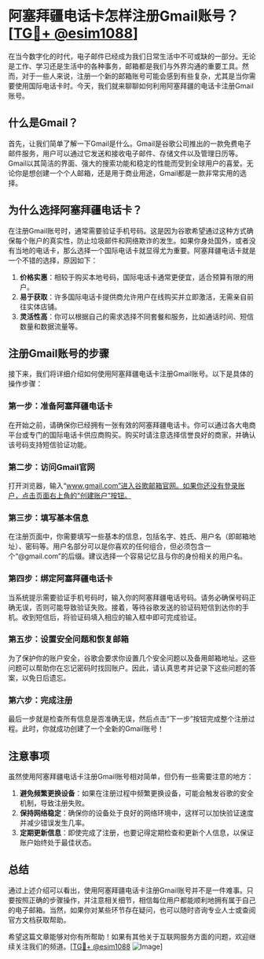 # 阿塞拜疆电话卡怎样注册Gmail账号？[[TG💪+ @esim1088](https://t.me/s/esim1088)]

在当今数字化的时代，电子邮件已经成为我们日常生活中不可或缺的一部分。无论是工作、学习还是生活中的各种事务，邮箱都是我们与外界沟通的重要工具。然而，对于一些人来说，注册一个新的邮箱账号可能会感到有些复杂，尤其是当你需要使用国际电话卡时。今天，我们就来聊聊如何利用阿塞拜疆的电话卡注册Gmail账号。

## 什么是Gmail？

首先，让我们简单了解一下Gmail是什么。Gmail是谷歌公司推出的一款免费电子邮件服务，用户可以通过它发送和接收电子邮件、存储文件以及管理日历等。Gmail以其简洁的界面、强大的搜索功能和稳定的性能而受到全球用户的喜爱。无论你是想创建一个个人邮箱，还是用于商业用途，Gmail都是一款非常实用的选择。

## 为什么选择阿塞拜疆电话卡？

在注册Gmail账号时，通常需要验证手机号码。这是因为谷歌希望通过这种方式确保每个账户的真实性，防止垃圾邮件和网络欺诈的发生。如果你身处国外，或者没有当地的电话卡，那么选择一个国际电话卡就显得尤为重要。阿塞拜疆电话卡就是一个不错的选择，原因如下：

1. **价格实惠**：相较于购买本地号码，国际电话卡通常更便宜，适合预算有限的用户。
2. **易于获取**：许多国际电话卡提供商允许用户在线购买并立即激活，无需亲自前往实体店铺。
3. **灵活性高**：你可以根据自己的需求选择不同套餐和服务，比如通话时间、短信数量和数据流量等。

## 注册Gmail账号的步骤

接下来，我们将详细介绍如何使用阿塞拜疆电话卡注册Gmail账号。以下是具体的操作步骤：

### 第一步：准备阿塞拜疆电话卡

在开始之前，请确保你已经拥有一张有效的阿塞拜疆电话卡。你可以通过各大电商平台或专门的国际电话卡供应商购买。购买时请注意选择信誉良好的商家，并确认该号码支持短信验证功能。

### 第二步：访问Gmail官网

打开浏览器，输入“www.gmail.com”进入谷歌邮箱官网。如果你还没有登录账户，点击页面右上角的“创建账户”按钮。

### 第三步：填写基本信息

在注册页面中，你需要填写一些基本的信息，包括名字、姓氏、用户名（即邮箱地址）、密码等。用户名部分可以是你喜欢的任何组合，但必须包含一个“@gmail.com”的后缀。建议选择一个容易记忆且与你的身份相关的用户名。

### 第四步：绑定阿塞拜疆电话卡

当系统提示需要验证手机号码时，输入你的阿塞拜疆电话号码。请务必确保号码正确无误，否则可能导致验证失败。接着，等待谷歌发送的验证码短信到达你的手机。收到短信后，将验证码填入相应的输入框中即可完成验证。

### 第五步：设置安全问题和恢复邮箱

为了保护你的账户安全，谷歌会要求你设置几个安全问题以及备用邮箱地址。这些问题可以帮助你在忘记密码时找回账户。因此，请认真思考并记录下这些问题的答案，以免日后遗忘。

### 第六步：完成注册

最后一步就是检查所有信息是否准确无误，然后点击“下一步”按钮完成整个注册过程。此时，你就成功创建了一个全新的Gmail账号！

## 注意事项

虽然使用阿塞拜疆电话卡注册Gmail账号相对简单，但仍有一些需要注意的地方：

1. **避免频繁更换设备**：如果在注册过程中频繁更换设备，可能会触发谷歌的安全机制，导致注册失败。
2. **保持网络稳定**：确保你的设备处于良好的网络环境中，这样可以加快验证速度并减少错误发生几率。
3. **定期更新信息**：即使完成了注册，也要记得定期检查和更新个人信息，以保证账户始终处于最佳状态。

## 总结

通过上述介绍可以看出，使用阿塞拜疆电话卡注册Gmail账号并不是一件难事。只要按照正确的步骤操作，并注意相关细节，相信每位用户都能顺利地拥有属于自己的电子邮箱。当然，如果你对某些环节存在疑问，也可以随时咨询专业人士或查阅官方文档获取帮助。

希望这篇文章能够对你有所帮助！如果有其他关于互联网服务方面的问题，欢迎继续关注我们的频道。[[TG💪+ @esim1088](https://t.me/s/esim1088) ![Image](https://i.postimg.cc/4NQfJmqS/Snipaste-2025-05-13-00-14-12.png)]